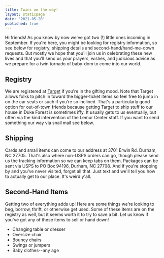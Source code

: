 ```yaml
---
title: Twins on the way!
layout: staticpage
date: '2021-05-20'
published: true
---
```

Hi friends! As you know by now we've got two (!) little ones incoming in September. If you're here, you might be looking for registry information, so see below for registry, shipping details and second-hand/hand-me-down requests. But mostly we hope that you'll join us in celebrating these new lives and that you'll send us your prayers, wishes, and judicious advice as we prepare for a twin tornado of baby-dom to come into our world.

## Registry

We are registered at [Target](https://www.target.com/gift-registry/giftgiver?registryId=4b43035870a14e3fb5bb9dd1fd284808&lnk=registry_custom_url) if you're in the gifting mood. Note that Target allows folks to pitch in toward the bigger-ticket items so feel free to jump in on the car seats or such if you're so inclined. That's a particularly good option for out-of-town friends because getting Target to ship stuff to our house in Duke Forest is sometimes iffy. It usually gets to us eventually, but often via the kind intervention of the Lemur Center staff. If you want to send something our way via snail mail see below.

## Shipping

Cards and small items can come to our address at 3701 Erwin Rd. Durham, NC 27705. That's also where non-USPS orders can go, though please send us the tracking information so we can keep tabs on them. Packages can be sent via USPS to PO Box 94196, Durham, NC 27708. And if you're stopping by and you've never visited, forget all that. Just text and we'll tell you how to actually get to our place. It's weird y'all.

## Second-Hand Items

Getting two of everything adds up! Here are some things we're looking to beg, borrow, thrift, or otherwise get used. Some of these items are on the registry as well, but it seems worth it to try to save a bit. Let us know if you've got any of these items to sell or hand down!

* Changing table or dresser
* Oversize chair
* Bouncy chairs
* Swings or jumpers
* Baby clothes--any age

